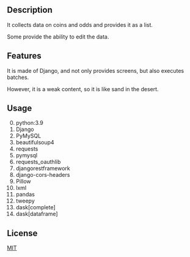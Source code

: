 ## Description


It collects data on coins and odds and provides it as a list.

Some provide the ability to edit the data.

## Features


It is made of Django, and not only provides screens, but also executes batches.

However, it is a weak content, so it is like sand in the desert.


## Usage
0. python:3.9
1. Django
2. PyMySQL
3. beautifulsoup4
4. requests
5. pymysql
6. requests_oauthlib
7. djangorestframework
8. django-cors-headers
9. Pillow
10. lxml
11. pandas
12. tweepy
13. dask[complete]
14. dask[dataframe]


## License

[MIT](https://mit-license.org/)
